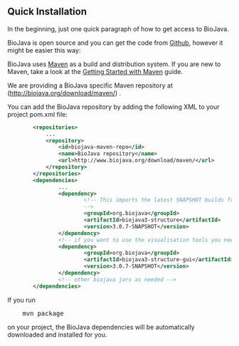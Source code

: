 ## Quick Installation

In the beginning, just one quick paragraph of how to get access to BioJava.

BioJava is open source and you can get the code from [Github](https://github.com/biojava/biojava), however it might be easier this way:

BioJava uses [Maven](http://maven.apache.org/) as a build and distribution system. If you are new to Maven, take a look at the [Getting Started with Maven](http://maven.apache.org/guides/getting-started/index.html)  guide.

We are providing a BioJava specific Maven repository at (http://biojava.org/download/maven/) .

You can add the BioJava repository by adding the following XML to your project pom.xml file:
```xml
        <repositories>
            ...
            <repository>
                <id>biojava-maven-repo</id>
                <name>BioJava repository</name>
                <url>http://www.biojava.org/download/maven/</url>           
            </repository>
        </repositories>
        <dependencies>
                ...
                <dependency>
                        <!-- This imports the latest SNAPSHOT builds from the protein structure modules of BioJava.
                        -->                        
                        <groupId>org.biojava</groupId>
                        <artifactId>biojava3-structure</artifactId>
                        <version>3.0.7-SNAPSHOT</version>
                </dependency>
                <!-- if you want to use the visualisation tools you need also this one: -->
                <dependency>                                         
                        <groupId>org.biojava</groupId>
                        <artifactId>biojava3-structure-gui</artifactId>
                        <version>3.0.7-SNAPSHOT</version>
                </dependency>
                <!-- other biojava jars as needed -->
        </dependencies> 
```

If you run 

<pre>
    mvn package
</pre>

 on your project, the BioJava dependencies will be automatically downloaded and installed for you.

